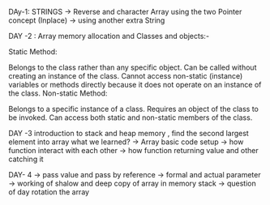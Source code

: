 DAy-1: STRINGS -> Reverse and character Array using the two Pointer concept (Inplace) -> using another extra String

DAY -2 : Array memory allocation and Classes and objects:-

Static Method:

Belongs to the class rather than any specific object.
Can be called without creating an instance of the class.
Cannot access non-static (instance) variables or methods directly because it does not operate on an instance of the class.
Non-static Method:

Belongs to a specific instance of a class.
Requires an object of the class to be invoked.
Can access both static and non-static members of the class.

DAY -3  introduction to stack and heap memory , find the second largest element into array
  what we learned?
 -> Array basic code setup
 -> how function interact with each other
 -> how function returning value and other catching it

DAY- 4
-> pass value and pass by reference 
-> formal and actual parameter 
-> working of shalow and deep copy of array in memory stack
-> question of day rotation the array